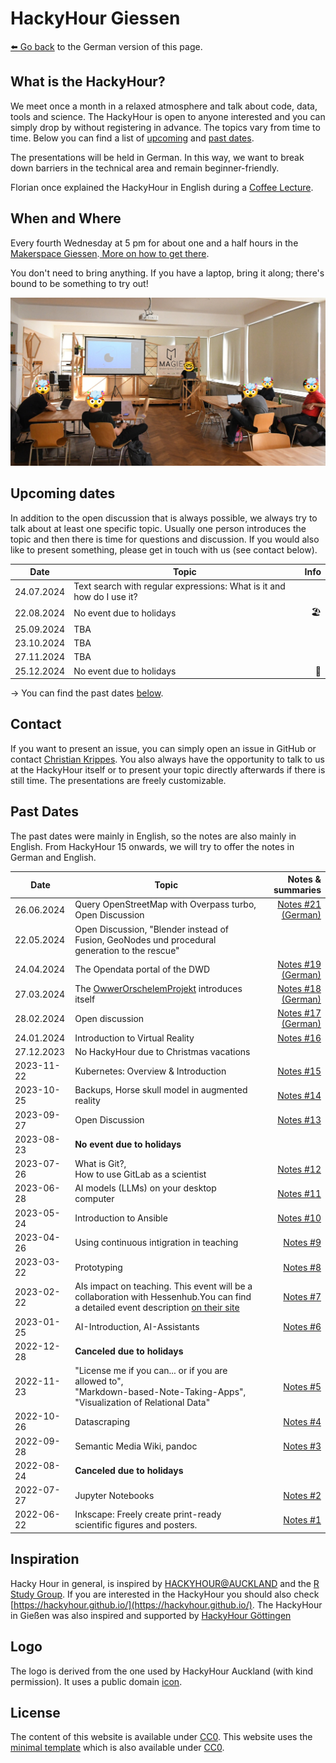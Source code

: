 # HackyHour Giessen

[⬅️ Go back](/index.md) to the German version of this page.

## What is the HackyHour?

We meet once a month in a relaxed atmosphere and talk about code, data, tools and science. The HackyHour is open to anyone interested and you can simply drop by without registering in advance. The topics vary from time to time. Below you can find a list of [upcoming](#upcoming-dates)  and [past dates](#past-dates).

The presentations will be held in German. In this way, we want to break down barriers in the technical area and remain beginner-friendly.

Florian once explained the HackyHour in English during a [Coffee Lecture][coffee].

[coffee]:https://youtu.be/nV1UqTOsesw

## When and Where

Every fourth Wednesday at 5 pm for about one and a half hours in the [Makerspace Giessen](https://makerspace-giessen.de/).[ More on how to get there](https://makerspace-giessen.de/allgemeines/#anfahrt).

You don't need to bring anything. If you have a laptop, bring it along; there's bound to be something to try out!

![HackyHour #1](/assets/img/HackyHour-1.jpg)

## Upcoming dates

In addition to the open discussion that is always possible, we always try to talk about at least one specific topic. Usually one person introduces the topic and then there is time for questions and discussion. If you would also like to present something, please get in touch with us (see contact below).

| Date | Topic | Info |
| ---------- | ---------- | ------------:|
| 24.07.2024| Text search with regular expressions: What is it and how do I use it?  ||
| 22.08.2024| No event due to holidays | 🏖️ |
| 25.09.2024| TBA ||
| 23.10.2024| TBA ||
| 27.11.2024| TBA ||
| 25.12.2024| No event due to holidays | 🎄️ |

-> You can find the past dates [below](#past-dates).

## Contact

If you want to present an issue, you can simply open an issue in GitHub or contact [Christian Krippes](mailto:christian.krippes@bibsys.uni-giessen.de). You also always have the opportunity to talk to us at the HackyHour itself or to present your topic directly afterwards if there is still time. The presentations are freely customizable.

## Past Dates

The past dates were mainly in English, so the notes are also mainly in English. From HackyHour 15 onwards, we will try to offer the notes in German and English.

| Date | Topic | Notes & summaries |
| ---------- |--------------| ----------:|
| 26.06.2024| Query OpenStreetMap with Overpass turbo, Open Discussion |[Notes #21 (German)](/notes/2024-06-26-HackyHour-21.md)|
| 22.05.2024 | Open Discussion, "Blender instead of Fusion, GeoNodes und procedural generation to the rescue" | |
| 24.04.2024 | The Opendata portal of the DWD | [Notes #19 (German)](/notes/2024-04-24-HackyHour-19.md) |
| 27.03.2024 | The [OwwerOrschelemProjekt][oop] introduces itself | [Notes #18 (German)](/notes/2024-03-27-HackyHour-18.md) |
| 28.02.2024 | Open discussion |[Notes #17 (German)](/notes/2024-02-28-HackyHour-17.md)|
| 24.01.2024 | Introduction to Virtual Reality| [Notes #16](/notes/2024-01-24-HackyHour-16.md)|
| 27.12.2023 | No HackyHour due to Christmas vacations ||
| 2023-11-22 | Kubernetes: Overview & Introduction |[Notes #15](/notes/2023-11-22-HackyHour-15.md)|
| 2023-10-25 | Backups, Horse skull model in augmented reality|[Notes #14](/notes/2023-10-25-HackyHour-14.md)|
| 2023-09-27 | Open Discussion |[Notes #13](/notes/2023-09-27-HackyHour-13.md)|
| 2023-08-23 | **No event due to holidays**||
| 2023-07-26 | What is Git?,<br> How to use GitLab as a scientist| [Notes #12](/notes/2023-07-26-HackyHour-12.md)
| 2023-06-28 | AI models (LLMs) on your desktop computer | [Notes #11](/notes/2023-06-28-HackyHour-11.md)
| 2023-05-24 | Introduction to Ansible | [Notes #10](/notes/2023-05-24-HackyHour-10.md)
| 2023-04-26 | Using continuous intigration in teaching | [Notes #9](/notes/2023-04-26-HackyHour-9.md)
| 2023-03-22 | Prototyping | [Notes #8](/notes/2023-03-22-HackyHour-8.md)
| 2023-02-22 | AIs impact on teaching. This event will be a collaboration with Hessenhub.You can find a detailed event description [on their site][hessenhub] | [Notes #7](/notes/2023-02-22-HackyHour-7.md)|
| 2023-01-25 | AI-Introduction, AI-Assistants | [Notes #6](/notes/2023-01-25-HackyHour-6.md)|
| 2022-12-28 | **Canceled due to holidays**||
| 2022-11-23 | "License me if you can... or if you are allowed to", <br>"Markdown-based-Note-Taking-Apps",<br>"Visualization of Relational Data" | [Notes #5](/notes/2022-11-23-HackyHour-5.md)|
| 2022-10-26 | Datascraping | [Notes #4](/notes/2022-10-26-HackyHour-4.md)|
| 2022-09-28 | Semantic Media Wiki, pandoc |[Notes #3](/notes/2022-09-28-HackyHour-3.md)|
| 2022-08-24 | **Canceled due to holidays**||
| 2022-07-27 | Jupyter Notebooks | [Notes #2](/notes/2022-07-27-HackyHour-2.md)|
| 2022-06-22 | Inkscape: Freely create print-ready scientific figures and posters. | [Notes #1](/notes/2022-06-22-HackyHour-1.md) |

 [oop]: owwerorschelemproject.wordpress.com

## Inspiration

Hacky Hour in general, is inspired by [HACKYHOUR@AUCKLAND](https://uoa-eresearch.github.io/HackyHour/) and the [R Study Group](http://minisciencegirl.github.io/studyGroup/). If you are interested in the HackyHour you should also check [https://hackyhour.github.io/](https://hackyhour.github.io/).
The HackyHour in Gießen was also inspired and supported by [HackyHour Göttingen](https://hackyhour.github.io/Goettingen/)

## Logo
The logo is derived from the one used by HackyHour Auckland (with kind permission).
It uses a public domain <a href="https://thenounproject.com/search/?q=hackathon&i=6324">icon</a>.

## License
The content of this website is available under [CC0](LICENSE).
This website uses the [minimal template](https://github.com/pages-themes/minimal) which is also available under [CC0](https://creativecommons.org/publicdomain/zero/1.0/legalcode).

[hessenhub]:https://www.uni-giessen.de/de/fbz/zentren/zfbk/hessenhub/news/ki_hochschullehre
